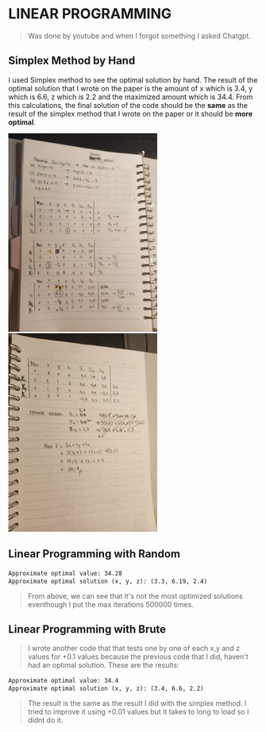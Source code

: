 # LINEAR PROGRAMMING
> Was done by youtube and when I forgot something I asked Chatgpt.
## Simplex Method by Hand
I used Simplex method to see the optimal solution by hand. The result of the optimal solution that I wrote on the paper is the amount of x which is 3.4, y which is 6.6, z which is 2.2 and the maximized amount which is 34.4. From this calculations, the final solution of the code should be the **same** as the result of the simplex method that I wrote on the paper or it should be **more optimal**.    

<img src="image.png" alt="Simplex Result" width="300"/>
<img src="image-1.png" alt="Simplex Result 2" width="300"/>

## Linear Programming with Random   

```
Approximate optimal value: 34.28
Approximate optimal solution (x, y, z): (3.3, 6.19, 2.4)
```   

>From above, we can see that it's not the most optimized solutions eventhough I put the max iterations 500000 times.
## Linear Programming with Brute   

>I wrote another code that that tests one by one of each x,y and z values for +0.1 values because the previous code that I did, haven't had an optimal solution. These are the results:   

```
Approximate optimal value: 34.4
Approximate optimal solution (x, y, z): (3.4, 6.6, 2.2)
```
>The result is the same as the result I did with the simplex method. I tried to improve it using +0.01 values but it takes to long to load so I didnt do it.